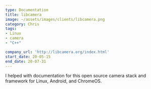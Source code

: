 ```yaml
---
type: Documentation
title: libcamera
image: ~/assets/images/clients/libcamera.png
category: Chris
tags:
- Linux
- camera
- "C++"

company_url: 'http://libcamera.org/index.html'
start_date: 20-05-15
end_date: 20-07-31
---
```


I helped with documentation for this open source camera stack and framework for Linux, Android, and ChromeOS.